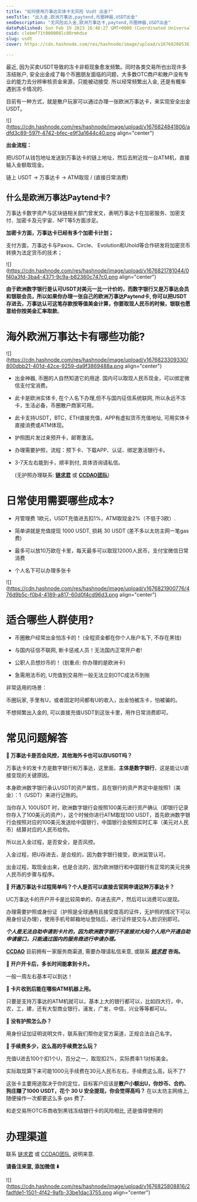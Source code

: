 ```yaml
---
title: "如何使用万事达实体卡无风险 Usdt 出金?"
seoTitle: "出入金,欧洲万事达,paytend,币圈神器,USDT出金"
seoDescription: "无风险出入金,欧洲万事达卡,paytend,币圈神器,USDT出金"
datePublished: Sun Feb 19 2023 16:46:27 GMT+0000 (Coordinated Universal Time)
cuid: clebmf71t000008lc80rmhdse
slug: usdt
cover: https://cdn.hashnode.com/res/hashnode/image/upload/v1676820853612/4b4a0e9e-3e3f-4b05-bb59-e732ff88822b.jpeg

---
```


最近, 因为买卖USDT导致的冻卡非柜现象愈发频繁。同时各类交易所也出现许多冻结账户, 安全出金成了每个币圈朋友面临的问题，大多数OTC商户和散户没有专业的能力去分辨审核资金来源，只能被动接受. 所以经常频繁出入金, 还是有概率遇到冻卡情况的.

目前有一种方式，就是散户玩家可以通过办理一张欧洲万事达卡，来实现安全出金USDT。

![](https://cdn.hashnode.com/res/hashnode/image/upload/v1676824841806/adfd3c89-597f-4742-bfec-e9f3a1644c40.png align="center")

**出金流程：**

把USDT从钱包地址发送到万事达卡的链上地址，然后去附近找一台ATM机，直接输入金额取现金。

链上 USDT → 万事达卡 → ATM取现 / (直接日常消费)

## 什么是欧洲万事达Paytend卡?

万事达卡数字资产与区块链相关部门曾发文，表明万事达卡在加密服务、加密支付、加密卡及元宇宙、NFT等5方面涉足。

**加密卡方面，万事达卡已经有多个加密卡计划；**

支付方面，万事达卡与Paxos、Circle、 Evolution和Uhold等合作研发将加密货币转换为法定货币的技术；

![](https://cdn.hashnode.com/res/hashnode/image/upload/v1676821781044/0f40a3fd-3ba4-4371-9c9a-b82360c747c0.png align="center")

**由于欧洲数字银行是认可USDT对美元一比一计价的，而数字银行又是万事达会员和银联会员，所以如果你办理一张自己的欧洲万事达Paytend卡, 你可以把USDT存进去，万事达认可这笔存款按等值美金计算，你要取现人民币的时候，银联也愿意给你按美金汇率取款**。

# 海外欧洲万事达卡有哪些功能?

![](https://cdn.hashnode.com/res/hashnode/image/upload/v1676823309330/800dbb21-401d-42ce-9259-da9f3869488a.png align="center")

* 出金神器, 币圈的人自然知道它的用途. 国内可以取现人民币现金，可以绑定微信支付宝消费。
    
* 此卡是欧洲实体卡, 在个人名下办理,但不与国内征信系统联网, 所以永远不冻卡，生活必备，币圈散户商家可用。
    
* 此卡支持USDT，BTC，ETH直接充值，APP有虚拟货币充值地址, 可用实体卡直接消费或ATM体现。
    
* 护照图片发过来预开卡，邮寄激活。
    
* 办理需要护照，流程：预下卡、下载APP、认证、绑定激活银行卡。
    
* 3-7天左右能到卡，顺丰到付, 具体咨询请私信。
    
    (无护照办理联系: [**链求君**](https://t.me/AturX) 或 [**CCDAO团队**](https://t.me/madaodev))
    

# 日常使用需要哪些成本?

* 月管理费 1欧元，USDT充值进去扣1%，ATM取现金2%（不低于3欧）.
    
* 简单讲就是充值提现 1000 USDT, 损耗 30 USDT (差不多以太坊主网一笔gas费)
    
* 最多可以放10万欧在卡里，每天最多可以取现12000人民币，支付宝微信日常消费
    
* 个人名下可以办理多张卡
    

![](https://cdn.hashnode.com/res/hashnode/image/upload/v1676821900776/476d9b5c-f0b4-4189-a817-60d0f4cd96d3.png align="center")

# 适合哪些人群使用?

* 币圈散户经常出金怕冻卡的！ (全程资金都在你个人账户名下, 不存在黑钱)
    
* 与国内征信不联网, 断卡惩戒人员！无法国内正常开户者!
    
* 公职人员想炒币的！ (划重点: 你办理的是欧洲卡)
    
* 急需用法币的, U充值到交易所一般无法立刻OTC成法币到账
    

非常适用的场景：

币圈玩家, 手里有U，或者固定时间都有U的收入，出金怕被冻卡，怕被骗的。

不想频繁出入金的, 可以直接充值USDT到这张卡里，用作日常消费即可。

# 常见问题解答

**👋 万事达卡是否会风控，其他海外卡也可以存USDT吗？**

万事达卡的发卡方是数字银行和万事达，这里面，**主体是数字银行**，这是能让U直接变现的关键原因。

本身欧洲数字银行承认USDT的资产属性，且在银行的资产界定中是按照1（美金）：1（USDT）来进行记账的。

当你存入 100USDT 时，欧洲数字银行会按照100美元进行资产确认（即银行记录你存入了100美元的资产），这个时候你进行ATM取现100 USDT，首先欧洲数字银行会按照对应的100美元发送给中国银行，中国银行会按照实时汇率（美元对人民币）结算对应的人民币给你。

所以出入金过程，是否安全，是否风控。

入金过程，把U存进去，是合规的，因为数字银行接受，欧洲监管认可。

出金过程，取现金出来，也是合法的，因为欧洲银行和中国银行有正常的美元兑换人民币的步骤与程序。

**👋 开通万事达卡过程简单吗？个人是否可以直接去官网申请这种万事达卡？**

UC万事达卡的开户开卡是比较简单的，存进去资产，然后可以消费可以提现。

办理需要护照或身份证（护照是全球通用且接受度高的证件，无护照的情况下可以用身份证办理），使用手机号邮箱地址登陆后，进行证件提交与人脸识别即可。

***个人是无法自助申请到卡片的，因为欧洲数字银行不直接对大陆个人用户开通自助申请窗口，只能通过国内的服务商进行申请办理。***

[**CCDAO**](https://t.me/AturX) 目前拥有一家服务商渠道, 需要办理请私信来意, 或联系 [***链求君***](https://t.me/AturX) **咨询。**

**👋 开户开卡后，多长时间能拿到卡片。**

一般一周左右基本可以到达！

**👋 卡片收到后能在哪些ATM机器上用。**

只要是支持万事达的ATM机就可以，基本上大的银行都可以，比如四大行，中，农，工，建，还有大型商业银行，浦发，广发，中信，兴业等等都可以。

**👋 没有护照怎么办？**

用身份证加证明说明文件，联系我们帮你走官方渠道，正规合法自己名字。

**👋 手续费多少，这么高的手续费怎么玩？**

充值U进去100个扣1个U，百分之一，取现扣2%，实际费率1:1对标美金。

实际取现算下来可能1000元手续费在30元人民币左右，手续费这么高，玩不了?

这张卡主要用途取决于你的定位，目标客户应该是**散户小额出U，你炒币、合约、狗庄赚了1000 USDT，花个 30 U 安全提现，你会觉得高吗？** 在以太坊主网络上, 随便操作一次都要这么多 gas 费了.

和走交易所OTC币商收到黑钱冻结银行卡的风险相比, 还是值得使用的

# 办理渠道

联系 [链求君](https://t.me/AturX) 或 [CCDAO团队](https://t.me/AturX), 说明来意.

**请备注来意, 添加微信 ⬇️**

![](https://cdn.hashnode.com/res/hashnode/image/upload/v1676825808816/2fadfde1-1501-4f42-9afb-33be1dac3755.png align="center")